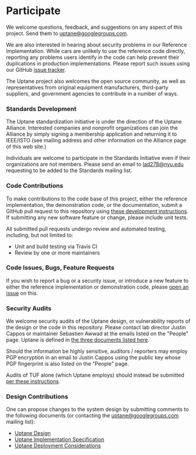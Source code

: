 # Participate

We welcome questions, feedback, and suggestions on any aspect of this project.
Send them to uptane@googlegroups.com.

We are also interested in hearing about security problems in our Reference
Implementation. While cars are unlikely to use the reference code directly,
reporting any problems users identify in the code can help prevent their
duplications in production implementations. Please report such issues
using our GitHub [issue tracker](https://github.com/uptane/uptane/issues).

The Uptane project also welcomes the open source community, as well as representatives
from original equipment manufacturers, third-party suppliers, and government agencies
to contribute in a number of ways.

### Standards Development
The Uptane standardization initiative is under the direction of the Uptane Alliance.
Interested companies and nonprofit organizations can join the Alliance by simply
signing a membership application and returning it to IEEE/ISTO (see mailing
address and other information on the Alliance page of this web site.)

Individuals are welcome to participate in the Standards Initiative even if their
organizations are not members. Please send an email to lad278@nyu.edu requesting
to be added to the Standards mailing list.

### Code Contributions
To make contributions to the code base of this project, either the reference
implementation, the demonstration code, or the documentation, submit a GitHub
pull request to this repository using
[these development instructions](https://github.com/secure-systems-lab/lab-guidelines/blob/master/dev-workflow.md).
If submitting any new software feature or change, please include unit tests.

All submitted pull requests undergo review and automated testing, including, but
not limited to:
* Unit and build testing via Travis CI
* Review by one or more maintainers


### Code Issues, Bugs, Feature Requests

If you wish to report a bug or a security issue, or introduce a new feature to
either the reference implementation or demonstration code, please [open an issue](https://github.com/secure-systems-lab/lab-guidelines/issues/new)
on this.


### Security Audits

We welcome security audits of the Uptane design, or vulnerability reports of
the design or the code in this repository. Please contact lab director Justin
Cappos or maintainer Sebastien Awwad at the emails listed on the "People" page.
Uptane is defined in
[the three documents listed here](README.md#design-documentation).

Should the information be highly sensitive, auditors / reporters may employ
PGP encryption in an email to Justin Cappos using the public key whose PGP
fingerprint is also listed on the "People" page.

Audits of TUF alone (which Uptane employs) should instead be submitted
[per these instructions](https://github.com/theupdateframework/tuf/blob/develop/docs/GOVERNANCE.md#tuf-governance).


### Design Contributions

One can propose changes to the system design by submitting comments to the
following documents (or contacting the uptane@googlegroups.com mailing list):
- [Uptane Design](https://docs.google.com/document/d/1pBK--40BCg_ofww4GES0weYFB6tZRedAjUy6PJ4Rgzk)
- [Uptane Implementation Specification](https://docs.google.com/document/d/1wjg3hl0iDLNh7jIRaHl3IXhwm0ssOtDje5NemyTBcaw)
- [Uptane Deployment Considerations](https://docs.google.com/document/d/17wOs-T7mugwte5_Dt-KLGMsp-3_yAARejpFmrAMefSE)
